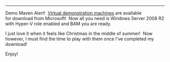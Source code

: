 ---



Demo Maven Alert!  [Virtual demonstration machines](http://www.microsoft.com/downloads/details.aspx?FamilyID=751fa0d1-356c-4002-9c60-d539896c66ce&displaylang=en) are available for download from Microsoft!  Now all you need is Windows Server 2008 R2 with Hyper-V role enabled and BAM you are ready. 

I just love it when it feels like Christmas in the middle of summer!  Now however, I must find the time to play with them once I've completed my download! 

Enjoy! 
